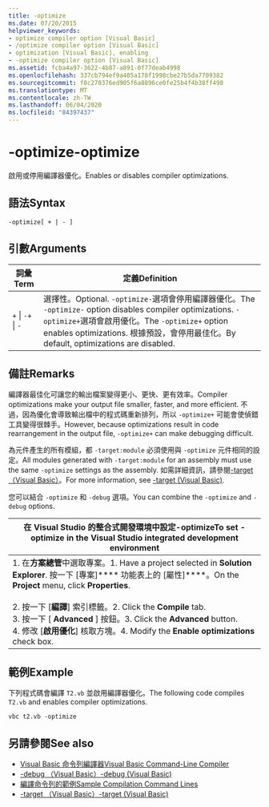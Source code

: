 ```yaml
---
title: -optimize
ms.date: 07/20/2015
helpviewer_keywords:
- optimize compiler option [Visual Basic]
- /optimize compiler option [Visual Basic]
- optimization [Visual Basic], enabling
- -optimize compiler option [Visual Basic]
ms.assetid: fcba4a97-3622-4b87-a891-0f77deab4998
ms.openlocfilehash: 337cb794ef9a405a178f1998cbe27b5da7709382
ms.sourcegitcommit: f8c270376ed905f6a8896ce0fe25b4f4b38ff498
ms.translationtype: MT
ms.contentlocale: zh-TW
ms.lasthandoff: 06/04/2020
ms.locfileid: "84397437"
---
```

# <a name="-optimize"></a><span data-ttu-id="47742-102">-optimize</span><span class="sxs-lookup"><span data-stu-id="47742-102">-optimize</span></span>
<span data-ttu-id="47742-103">啟用或停用編譯器優化。</span><span class="sxs-lookup"><span data-stu-id="47742-103">Enables or disables compiler optimizations.</span></span>  
  
## <a name="syntax"></a><span data-ttu-id="47742-104">語法</span><span class="sxs-lookup"><span data-stu-id="47742-104">Syntax</span></span>  
  
```console  
-optimize[ + | - ]  
```  
  
## <a name="arguments"></a><span data-ttu-id="47742-105">引數</span><span class="sxs-lookup"><span data-stu-id="47742-105">Arguments</span></span>  
  
|<span data-ttu-id="47742-106">詞彙</span><span class="sxs-lookup"><span data-stu-id="47742-106">Term</span></span>|<span data-ttu-id="47742-107">定義</span><span class="sxs-lookup"><span data-stu-id="47742-107">Definition</span></span>|  
|---|---|  
|<span data-ttu-id="47742-108">`+` &#124; `-`</span><span class="sxs-lookup"><span data-stu-id="47742-108">`+` &#124; `-`</span></span>|<span data-ttu-id="47742-109">選擇性。</span><span class="sxs-lookup"><span data-stu-id="47742-109">Optional.</span></span> <span data-ttu-id="47742-110">`-optimize-`選項會停用編譯器優化。</span><span class="sxs-lookup"><span data-stu-id="47742-110">The `-optimize-` option disables compiler optimizations.</span></span> <span data-ttu-id="47742-111">`-optimize+`選項會啟用優化。</span><span class="sxs-lookup"><span data-stu-id="47742-111">The `-optimize+` option enables optimizations.</span></span> <span data-ttu-id="47742-112">根據預設，會停用最佳化。</span><span class="sxs-lookup"><span data-stu-id="47742-112">By default, optimizations are disabled.</span></span>|  
  
## <a name="remarks"></a><span data-ttu-id="47742-113">備註</span><span class="sxs-lookup"><span data-stu-id="47742-113">Remarks</span></span>  
 <span data-ttu-id="47742-114">編譯器最佳化可讓您的輸出檔案變得更小、更快、更有效率。</span><span class="sxs-lookup"><span data-stu-id="47742-114">Compiler optimizations make your output file smaller, faster, and more efficient.</span></span> <span data-ttu-id="47742-115">不過，因為優化會導致輸出檔中的程式碼重新排列，所以 `-optimize+` 可能會使偵錯工具變得很棘手。</span><span class="sxs-lookup"><span data-stu-id="47742-115">However, because optimizations result in code rearrangement in the output file, `-optimize+` can make debugging difficult.</span></span>  
  
 <span data-ttu-id="47742-116">為元件產生的所有模組，都 `-target:module` 必須使用與 `-optimize` 元件相同的設定。</span><span class="sxs-lookup"><span data-stu-id="47742-116">All modules generated with `-target:module` for an assembly must use the same `-optimize` settings as the assembly.</span></span> <span data-ttu-id="47742-117">如需詳細資訊，請參閱[-target （Visual Basic）](target.md)。</span><span class="sxs-lookup"><span data-stu-id="47742-117">For more information, see [-target (Visual Basic)](target.md).</span></span>  
  
 <span data-ttu-id="47742-118">您可以結合 `-optimize` 和 `-debug` 選項。</span><span class="sxs-lookup"><span data-stu-id="47742-118">You can combine the `-optimize` and `-debug` options.</span></span>  
  
|<span data-ttu-id="47742-119">在 Visual Studio 的整合式開發環境中設定-optimize</span><span class="sxs-lookup"><span data-stu-id="47742-119">To set -optimize in the Visual Studio integrated development environment</span></span>|  
|---|  
|<span data-ttu-id="47742-120">1. 在**方案總管**中選取專案。</span><span class="sxs-lookup"><span data-stu-id="47742-120">1.  Have a project selected in **Solution Explorer**.</span></span> <span data-ttu-id="47742-121">按一下 [專案]\*\*\*\* 功能表上的 [屬性]\*\*\*\*。</span><span class="sxs-lookup"><span data-stu-id="47742-121">On the **Project** menu, click **Properties**.</span></span><br />     <br /><span data-ttu-id="47742-122">2. 按一下 [**編譯**] 索引標籤。</span><span class="sxs-lookup"><span data-stu-id="47742-122">2.  Click the **Compile** tab.</span></span><br /><span data-ttu-id="47742-123">3. 按一下 [ **Advanced** ] 按鈕。</span><span class="sxs-lookup"><span data-stu-id="47742-123">3.  Click the **Advanced** button.</span></span><br /><span data-ttu-id="47742-124">4. 修改 [**啟用優化**] 核取方塊。</span><span class="sxs-lookup"><span data-stu-id="47742-124">4.  Modify the **Enable optimizations** check box.</span></span>|  
  
## <a name="example"></a><span data-ttu-id="47742-125">範例</span><span class="sxs-lookup"><span data-stu-id="47742-125">Example</span></span>  
 <span data-ttu-id="47742-126">下列程式碼會編譯 `T2.vb` 並啟用編譯器優化。</span><span class="sxs-lookup"><span data-stu-id="47742-126">The following code compiles `T2.vb` and enables compiler optimizations.</span></span>  
  
```console
vbc t2.vb -optimize  
```  
  
## <a name="see-also"></a><span data-ttu-id="47742-127">另請參閱</span><span class="sxs-lookup"><span data-stu-id="47742-127">See also</span></span>

- [<span data-ttu-id="47742-128">Visual Basic 命令列編譯器</span><span class="sxs-lookup"><span data-stu-id="47742-128">Visual Basic Command-Line Compiler</span></span>](index.md)
- [<span data-ttu-id="47742-129">-debug （Visual Basic）</span><span class="sxs-lookup"><span data-stu-id="47742-129">-debug (Visual Basic)</span></span>](debug.md)
- [<span data-ttu-id="47742-130">編譯命令列的範例</span><span class="sxs-lookup"><span data-stu-id="47742-130">Sample Compilation Command Lines</span></span>](sample-compilation-command-lines.md)
- [<span data-ttu-id="47742-131">-target （Visual Basic）</span><span class="sxs-lookup"><span data-stu-id="47742-131">-target (Visual Basic)</span></span>](target.md)
